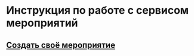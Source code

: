 # Инструкция по работе с сервисом мероприятий

## [Создать своё мероприятие](https://github.com/ulmic/tramway-dev/blob/develop/tramway-event/docs/russian/create_event.md)
